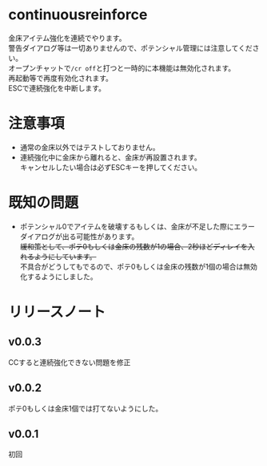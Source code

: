 # continuousreinforce
金床アイテム強化を連続でやります。  
警告ダイアログ等は一切ありませんので、ポテンシャル管理には注意してください。  
オープンチャットで`/cr off`と打つと一時的に本機能は無効化されます。  
再起動等で再度有効化されます。  
ESCで連続強化を中断します。  

# 注意事項
* 通常の金床以外ではテストしておりません。
* 連続強化中に金床から離れると、金床が再設置されます。  
  キャンセルしたい場合は必ずESCキーを押してください。

# 既知の問題

* ポテンシャル0でアイテムを破壊するもしくは、金床が不足した際にエラーダイアログが出る可能性があります。  
  ~~緩和策として、ポテ0もしくは金床の残数が1の場合、2秒ほどディレイを入れるようにしています。~~  
  不具合がどうしてもでるので、ポテ0もしくは金床の残数が1個の場合は無効化するようにしました。

# リリースノート
## v0.0.3
CCすると連続強化できない問題を修正
## v0.0.2
ポテ0もしくは金床1個では打てないようにした。
## v0.0.1
初回
